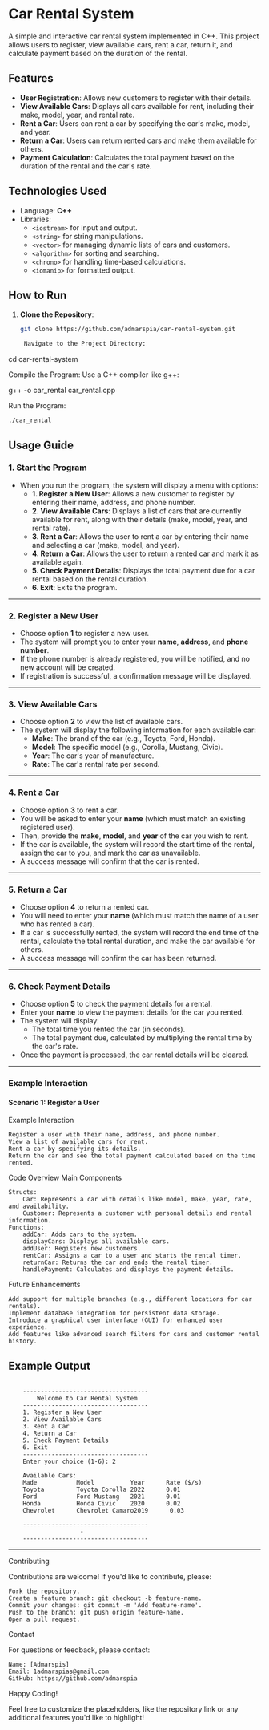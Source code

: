 # Car Rental System

A simple and interactive car rental system implemented in C++. This project allows users to register, view available cars, rent a car, return it, and calculate payment based on the duration of the rental.

## Features
- **User Registration**: Allows new customers to register with their details.
- **View Available Cars**: Displays all cars available for rent, including their make, model, year, and rental rate.
- **Rent a Car**: Users can rent a car by specifying the car's make, model, and year.
- **Return a Car**: Users can return rented cars and make them available for others.
- **Payment Calculation**: Calculates the total payment based on the duration of the rental and the car's rate.

## Technologies Used
- Language: **C++**
- Libraries:
  - `<iostream>` for input and output.
  - `<string>` for string manipulations.
  - `<vector>` for managing dynamic lists of cars and customers.
  - `<algorithm>` for sorting and searching.
  - `<chrono>` for handling time-based calculations.
  - `<iomanip>` for formatted output.

## How to Run
1. **Clone the Repository**:
   ```bash
   git clone https://github.com/admarspia/car-rental-system.git

    Navigate to the Project Directory:

cd car-rental-system

Compile the Program: Use a C++ compiler like g++:

g++ -o car_rental car_rental.cpp

Run the Program:

    ./car_rental

## Usage Guide

### 1. Start the Program
- When you run the program, the system will display a menu with options:
    - **1. Register a New User**: Allows a new customer to register by entering their name, address, and phone number.
    - **2. View Available Cars**: Displays a list of cars that are currently available for rent, along with their details (make, model, year, and rental rate).
    - **3. Rent a Car**: Allows the user to rent a car by entering their name and selecting a car (make, model, and year).
    - **4. Return a Car**: Allows the user to return a rented car and mark it as available again.
    - **5. Check Payment Details**: Displays the total payment due for a car rental based on the rental duration.
    - **6. Exit**: Exits the program.

---

### 2. Register a New User
- Choose option **1** to register a new user.
- The system will prompt you to enter your **name**, **address**, and **phone number**.
- If the phone number is already registered, you will be notified, and no new account will be created.
- If registration is successful, a confirmation message will be displayed.

---

### 3. View Available Cars
- Choose option **2** to view the list of available cars.
- The system will display the following information for each available car:
  - **Make**: The brand of the car (e.g., Toyota, Ford, Honda).
  - **Model**: The specific model (e.g., Corolla, Mustang, Civic).
  - **Year**: The car's year of manufacture.
  - **Rate**: The car's rental rate per second.

---

### 4. Rent a Car
- Choose option **3** to rent a car.
- You will be asked to enter your **name** (which must match an existing registered user).
- Then, provide the **make**, **model**, and **year** of the car you wish to rent.
- If the car is available, the system will record the start time of the rental, assign the car to you, and mark the car as unavailable.
- A success message will confirm that the car is rented.

---

### 5. Return a Car
- Choose option **4** to return a rented car.
- You will need to enter your **name** (which must match the name of a user who has rented a car).
- If a car is successfully rented, the system will record the end time of the rental, calculate the total rental duration, and make the car available for others.
- A success message will confirm the car has been returned.

---

### 6. Check Payment Details
- Choose option **5** to check the payment details for a rental.
- Enter your **name** to view the payment details for the car you rented.
- The system will display:
  - The total time you rented the car (in seconds).
  - The total payment due, calculated by multiplying the rental time by the car's rate.
- Once the payment is processed, the car rental details will be cleared.

---

### Example Interaction
#### Scenario 1: Register a User


Example Interaction

    Register a user with their name, address, and phone number.
    View a list of available cars for rent.
    Rent a car by specifying its details.
    Return the car and see the total payment calculated based on the time rented.

Code Overview
Main Components

    Structs:
        Car: Represents a car with details like model, make, year, rate, and availability.
        Customer: Represents a customer with personal details and rental information.
    Functions:
        addCar: Adds cars to the system.
        displayCars: Displays all available cars.
        addUser: Registers new customers.
        rentCar: Assigns a car to a user and starts the rental timer.
        returnCar: Returns the car and ends the rental timer.
        handlePayment: Calculates and displays the payment details.

Future Enhancements

    Add support for multiple branches (e.g., different locations for car rentals).
    Implement database integration for persistent data storage.
    Introduce a graphical user interface (GUI) for enhanced user experience.
    Add features like advanced search filters for cars and customer rental history.

## Example Output

```plaintext

    -----------------------------------
        Welcome to Car Rental System
    -----------------------------------
    1. Register a New User
    2. View Available Cars
    3. Rent a Car
    4. Return a Car
    5. Check Payment Details
    6. Exit
    -----------------------------------
    Enter your choice (1-6): 2
    
    Available Cars:
    Made           Model          Year      Rate ($/s)
    Toyota         Toyota Corolla 2022      0.01      
    Ford           Ford Mustang   2021      0.01      
    Honda          Honda Civic    2020      0.02      
    Chevrolet      Chevrolet Camaro2019      0.03   

    -----------------------------------
                    -
    -----------------------------------

```

---



Contributing

Contributions are welcome! If you'd like to contribute, please:

    Fork the repository.
    Create a feature branch: git checkout -b feature-name.
    Commit your changes: git commit -m 'Add feature-name'.
    Push to the branch: git push origin feature-name.
    Open a pull request.

Contact

For questions or feedback, please contact:

    Name: [Admarspis]
    Email: 1admarspias@gmail.com
    GitHub: https://github.com/admarspia

Happy Coding!

Feel free to customize the placeholders, like the repository link or any additional features you'd like to highlight!
